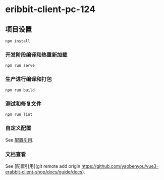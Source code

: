 # eribbit-client-pc-124

## 项目设置
```
npm install
```

### 开发阶段编译和热重新加载
```
npm run serve
```

### 生产进行编译和打包
```
npm run build
```

### 测试和修复文件
```
npm run lint
```

### 自定义配置
See [配置引用](https://cli.vuejs.org/config/).

### 文档查看
See [配置引用](git remote add origin https://github.com/yaobenyou/vue3-erabbit-client-shop/docs/guide/docs).


